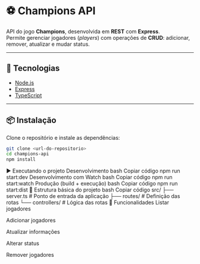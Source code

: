 # ⚽ Champions API

API do jogo **Champions**, desenvolvida em **REST** com **Express**.  
Permite gerenciar jogadores (*players*) com operações de **CRUD**: adicionar, remover, atualizar e mudar status.  

---

## 🚀 Tecnologias
- [Node.js](https://nodejs.org/)  
- [Express](https://expressjs.com/)  
- [TypeScript](https://www.typescriptlang.org/)  

---

## 📦 Instalação

Clone o repositório e instale as dependências:

```bash
git clone <url-do-repositorio>
cd champions-api
npm install
```
▶️ Executando o projeto
Desenvolvimento
bash
Copiar código
npm run start:dev
Desenvolvimento com Watch
bash
Copiar código
npm run start:watch
Produção (build + execução)
bash
Copiar código
npm run start:dist
📂 Estrutura básica do projeto
bash
Copiar código
src/
 ├── server.ts      # Ponto de entrada da aplicação
 ├── routes/        # Definição das rotas
 └── controllers/   # Lógica das rotas
🔧 Funcionalidades
Listar jogadores

Adicionar jogadores

Atualizar informações

Alterar status

Remover jogadores
